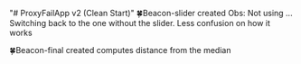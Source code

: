 "# ProxyFailApp v2 (Clean Start)" 
🍀Beacon-slider created
Obs: Not using ... Switching back to the one without the slider. Less confusion on how it works

🍀Beacon-final created
computes distance from the median
